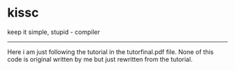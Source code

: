 # kissc
keep it simple, stupid - compiler

---
Here i am just following the tutorial in the tutorfinal.pdf file.
None of this code is original written by me but just rewritten from the tutorial.
